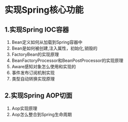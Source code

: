 # 实现Spring核心功能
## 1.实现Spring IOC容器
1. Bean定义如何从加载到Spring容器中
2. Bean是如何被创建,注入属性，初始化,销毁的
3. FactoryBean的实现原理
4. BeanFactoryProcessor和BeanPostProcessor的实现原理
5. Aware感知对象怎么使用和实现的
6. 事件发布订阅机制实现
7. 类型自动转换实现原理

## 2.实现Spring AOP切面
1. Aop实现原理
2. Aop怎么整合到Spring生命周期
